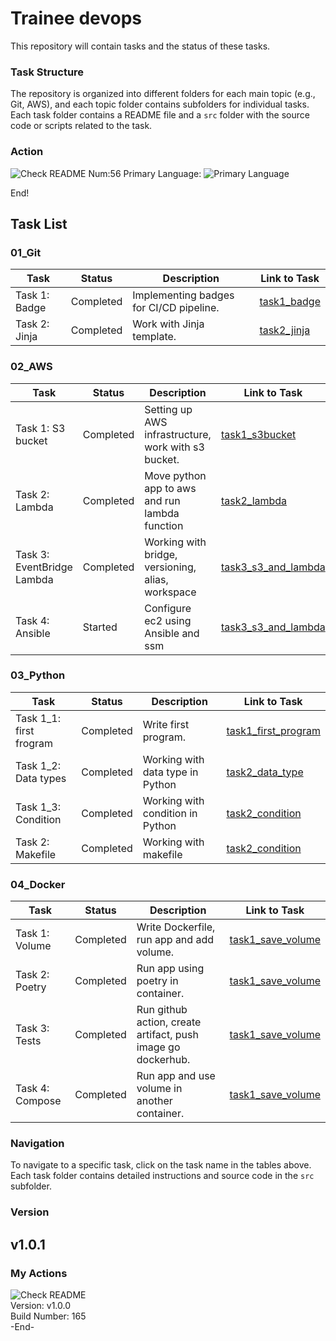 # Trainee devops
This repository will contain tasks and the status of these tasks.

### Task Structure
The repository is organized into different folders for each main topic (e.g., Git, AWS), and each topic folder contains subfolders for individual tasks. Each task folder contains a README file and a `src` folder with the source code or scripts related to the task.
### Action
![Check README](https://github.com/vasyldmitrovich/trainee_devops_tasks/actions/workflows/git_task1.yml/badge.svg)   Num:56   Primary Language: ![Primary Language](https://img.shields.io/badge/Python-55.98%25-blue)

End!

## Task List

### 01_Git

| Task          | Status        | Description                             | Link to Task                       |
|---------------|---------------|-----------------------------------------|------------------------------------|
| Task 1: Badge | Completed   | Implementing badges for CI/CD pipeline. | [task1_badge](01_git/task1_badge/) |
| Task 2: Jinja | Completed   | Work with Jinja template.               | [task2_jinja](01_git/task2_jinja/) |

### 02_AWS

| Task                       | Status    | Description                                         | Link to Task                                        |
|----------------------------|-----------|-----------------------------------------------------|-----------------------------------------------------|
| Task 1: S3 bucket          | Completed | Setting up AWS infrastructure, work with s3 bucket. | [task1_s3bucket](02_aws/task1_s3bucket)             |
| Task 2: Lambda             | Completed | Move python app to aws and run lambda function      | [task2_lambda](02_aws/task2_lambda)                 |
| Task 3: EventBridge Lambda | Completed | Working with bridge, versioning, alias, workspace   | [task3_s3_and_lambda](02_aws/task3_s3_and_lambda)   |
| Task 4: Ansible            | Started   | Configure ec2 using Ansible and ssm                 | [task3_s3_and_lambda](02_aws/task4_ec2_ansible_ssm) |

### 03_Python

| Task                    | Status        | Description                            | Link to Task                                           |
|-------------------------|---------------|----------------------------------------|--------------------------------------------------------|
| Task 1_1: first frogram | Completed     | Write first program.                   | [task1_first_program](03_python/src/task1_fundamental/my_first_app.py) |
| Task 1_2: Data types    | Completed   | Working with data type in Python       | [task2_data_type](03_python/src/task1_fundamental/DataTypes.py) |
| Task 1_3: Condition     | Completed   | Working with condition in Python       | [task2_condition](03_python/src/task1_fundamental/CondStatement.py) |
| Task 2: Makefile        | Completed   | Working with makefile | [task2_condition](03_python/src/task2_makefile/)       |

### 04_Docker

| Task            | Status        | Description                                                  | Link to Task                                            |
|-----------------|---------------|--------------------------------------------------------------|---------------------------------------------------------|
| Task 1: Volume  | Completed     | Write Dockerfile, run app and add volume.                    | [task1_save_volume](04_docker/src/task1_volume)         |
| Task 2: Poetry  | Completed     | Run app using poetry in container.                           | [task1_save_volume](04_docker/src/task2_poetry)         |
| Task 3: Tests   | Completed     | Run github action, create artifact, push image go dockerhub. | [task1_save_volume](04_docker/src/task3_project)        |
| Task 4: Compose | Completed     | Run app and use volume in another container.                 | [task1_save_volume](04_docker/src/task4_docker_compose) |


### Navigation

To navigate to a specific task, click on the task name in the tables above. Each task folder contains detailed instructions and source code in the `src` subfolder.

### Version

v1.0.1
---

### My Actions<br>
![Check README](https://github.com/vasyldmitrovich/trainee_devops_tasks/actions/workflows/git_task1.yml/badge.svg)<br>
Version: v1.0.0<br>
Build Number: 165<br>
-End-